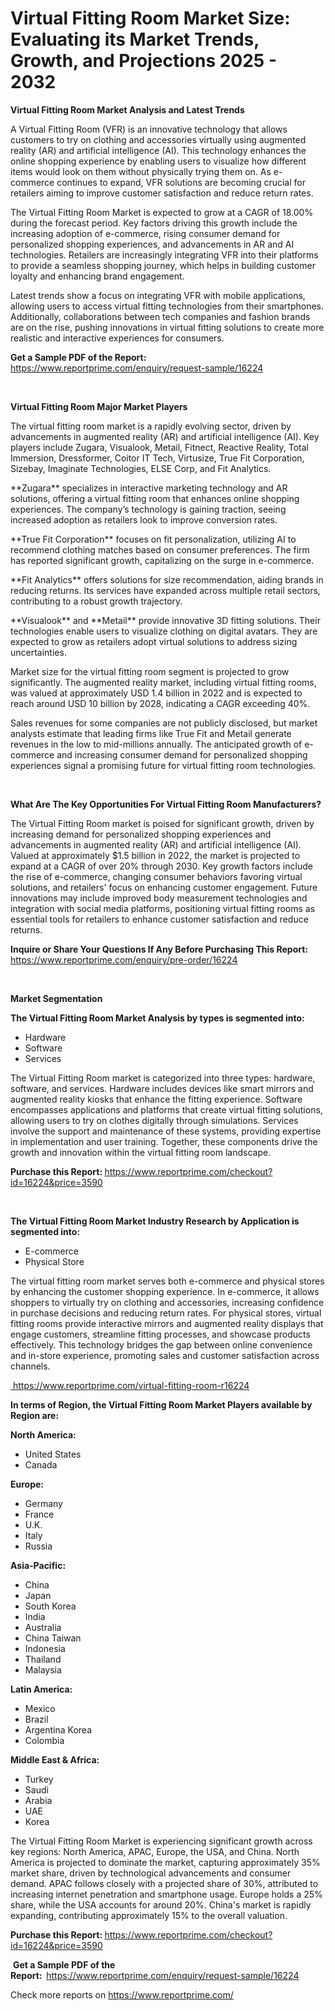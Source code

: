 <p><h1>Virtual Fitting Room Market Size: Evaluating its Market Trends, Growth, and Projections 2025 - 2032</h1></p><p><strong>Virtual Fitting Room Market Analysis and Latest Trends</strong></p>
<p><p>A Virtual Fitting Room (VFR) is an innovative technology that allows customers to try on clothing and accessories virtually using augmented reality (AR) and artificial intelligence (AI). This technology enhances the online shopping experience by enabling users to visualize how different items would look on them without physically trying them on. As e-commerce continues to expand, VFR solutions are becoming crucial for retailers aiming to improve customer satisfaction and reduce return rates.</p><p>The Virtual Fitting Room Market is expected to grow at a CAGR of 18.00% during the forecast period. Key factors driving this growth include the increasing adoption of e-commerce, rising consumer demand for personalized shopping experiences, and advancements in AR and AI technologies. Retailers are increasingly integrating VFR into their platforms to provide a seamless shopping journey, which helps in building customer loyalty and enhancing brand engagement.</p><p>Latest trends show a focus on integrating VFR with mobile applications, allowing users to access virtual fitting technologies from their smartphones. Additionally, collaborations between tech companies and fashion brands are on the rise, pushing innovations in virtual fitting solutions to create more realistic and interactive experiences for consumers.</p></p>
<p><strong>Get a Sample PDF of the Report:&nbsp;</strong> <a href="https://www.reportprime.com/enquiry/request-sample/16224?utm_campaign=3458&utm_medium=2&utm_source=Github&utm_content=ia&utm_term=20032025&utm_id=virtual-fitting-room">https://www.reportprime.com/enquiry/request-sample/16224</a></p>
<p>&nbsp;</p>
<p><strong>Virtual Fitting Room Major Market Players</strong></p>
<p><p>The virtual fitting room market is a rapidly evolving sector, driven by advancements in augmented reality (AR) and artificial intelligence (AI). Key players include Zugara, Visualook, Metail, Fitnect, Reactive Reality, Total Immersion, Dressformer, Coitor IT Tech, Virtusize, True Fit Corporation, Sizebay, Imaginate Technologies, ELSE Corp, and Fit Analytics.</p><p>**Zugara** specializes in interactive marketing technology and AR solutions, offering a virtual fitting room that enhances online shopping experiences. The company’s technology is gaining traction, seeing increased adoption as retailers look to improve conversion rates.</p><p>**True Fit Corporation** focuses on fit personalization, utilizing AI to recommend clothing matches based on consumer preferences. The firm has reported significant growth, capitalizing on the surge in e-commerce.</p><p>**Fit Analytics** offers solutions for size recommendation, aiding brands in reducing returns. Its services have expanded across multiple retail sectors, contributing to a robust growth trajectory. </p><p>**Visualook** and **Metail** provide innovative 3D fitting solutions. Their technologies enable users to visualize clothing on digital avatars. They are expected to grow as retailers adopt virtual solutions to address sizing uncertainties.</p><p>Market size for the virtual fitting room segment is projected to grow significantly. The augmented reality market, including virtual fitting rooms, was valued at approximately USD 1.4 billion in 2022 and is expected to reach around USD 10 billion by 2028, indicating a CAGR exceeding 40%.</p><p>Sales revenues for some companies are not publicly disclosed, but market analysts estimate that leading firms like True Fit and Metail generate revenues in the low to mid-millions annually. The anticipated growth of e-commerce and increasing consumer demand for personalized shopping experiences signal a promising future for virtual fitting room technologies.</p></p>
<p>&nbsp;</p>
<p><strong>What Are The Key Opportunities For Virtual Fitting Room Manufacturers?</strong></p>
<p><p>The Virtual Fitting Room market is poised for significant growth, driven by increasing demand for personalized shopping experiences and advancements in augmented reality (AR) and artificial intelligence (AI). Valued at approximately $1.5 billion in 2022, the market is projected to expand at a CAGR of over 20% through 2030. Key growth factors include the rise of e-commerce, changing consumer behaviors favoring virtual solutions, and retailers' focus on enhancing customer engagement. Future innovations may include improved body measurement technologies and integration with social media platforms, positioning virtual fitting rooms as essential tools for retailers to enhance customer satisfaction and reduce returns.</p></p>
<p><strong>Inquire or Share Your Questions If Any Before Purchasing This Report:</strong> <a href="https://www.reportprime.com/enquiry/pre-order/16224?utm_campaign=3458&utm_medium=2&utm_source=Github&utm_content=ia&utm_term=20032025&utm_id=virtual-fitting-room">https://www.reportprime.com/enquiry/pre-order/16224</a></p>
<p>&nbsp;</p>
<p><strong>Market Segmentation</strong></p>
<p><strong>The Virtual Fitting Room Market Analysis by types is segmented into:</strong></p>
<p><ul><li>Hardware</li><li>Software</li><li>Services</li></ul></p>
<p><p>The Virtual Fitting Room market is categorized into three types: hardware, software, and services. Hardware includes devices like smart mirrors and augmented reality kiosks that enhance the fitting experience. Software encompasses applications and platforms that create virtual fitting solutions, allowing users to try on clothes digitally through simulations. Services involve the support and maintenance of these systems, providing expertise in implementation and user training. Together, these components drive the growth and innovation within the virtual fitting room landscape.</p></p>
<p><strong>Purchase this Report:&nbsp;</strong><a href="https://www.reportprime.com/checkout?id=16224&price=3590&utm_campaign=3458&utm_medium=2&utm_source=Github&utm_content=ia&utm_term=20032025&utm_id=virtual-fitting-room">https://www.reportprime.com/checkout?id=16224&price=3590</a></p>
<p>&nbsp;</p>
<p><strong>The Virtual Fitting Room Market Industry Research by Application is segmented into:</strong></p>
<p><ul><li>E-commerce</li><li>Physical Store</li></ul></p>
<p><p>The virtual fitting room market serves both e-commerce and physical stores by enhancing the customer shopping experience. In e-commerce, it allows shoppers to virtually try on clothing and accessories, increasing confidence in purchase decisions and reducing return rates. For physical stores, virtual fitting rooms provide interactive mirrors and augmented reality displays that engage customers, streamline fitting processes, and showcase products effectively. This technology bridges the gap between online convenience and in-store experience, promoting sales and customer satisfaction across channels.</p></p>
<p><a href="https://www.reportprime.com/virtual-fitting-room-r16224?utm_campaign=3458&utm_medium=2&utm_source=Github&utm_content=ia&utm_term=20032025&utm_id=virtual-fitting-room">&nbsp;https://www.reportprime.com/virtual-fitting-room-r16224</a></p>
<p><strong>In terms of Region, the Virtual Fitting Room Market Players available by Region are:</strong></p>
<p>
    <p> <strong> North America: </strong>
        <ul>
            <li>United States</li>
            <li>Canada</li>
        </ul>
        </p> 
    <p> <strong> Europe: </strong>
        <ul>
            <li>Germany</li>
            <li>France</li>
            <li>U.K.</li>
            <li>Italy</li>
            <li>Russia</li>
        </ul>
        </p> 
    <p> <strong> Asia-Pacific: </strong>
        <ul>
            <li>China</li>
            <li>Japan</li>
            <li>South Korea</li>
            <li>India</li>
            <li>Australia</li>
            <li>China Taiwan</li>
            <li>Indonesia</li>
            <li>Thailand</li>
            <li>Malaysia</li>
        </ul>
        </p> 
    <p> <strong> Latin America: </strong>
        <ul>
            <li>Mexico</li>
            <li>Brazil</li>
            <li>Argentina Korea</li>
            <li>Colombia</li>
        </ul>
        </p> 
    <p> <strong> Middle East & Africa: </strong>
        <ul>
            <li>Turkey</li>
            <li>Saudi</li>
            <li>Arabia</li>
            <li>UAE</li>
            <li>Korea</li>
        </ul>
    </p>
    </p>
<p><p>The Virtual Fitting Room Market is experiencing significant growth across key regions: North America, APAC, Europe, the USA, and China. North America is projected to dominate the market, capturing approximately 35% market share, driven by technological advancements and consumer demand. APAC follows closely with a projected share of 30%, attributed to increasing internet penetration and smartphone usage. Europe holds a 25% share, while the USA accounts for around 20%. China's market is rapidly expanding, contributing approximately 15% to the overall valuation.</p></p>
<p><strong>Purchase this Report: </strong><a href="https://www.reportprime.com/checkout?id=16224&price=3590&utm_campaign=3458&utm_medium=2&utm_source=Github&utm_content=ia&utm_term=20032025&utm_id=virtual-fitting-room">https://www.reportprime.com/checkout?id=16224&price=3590</a></p>
<p>&nbsp;<strong>Get a Sample PDF of the Report:&nbsp;&nbsp;</strong><a href="https://www.reportprime.com/enquiry/request-sample/16224?utm_campaign=3458&utm_medium=2&utm_source=Github&utm_content=ia&utm_term=20032025&utm_id=virtual-fitting-room">https://www.reportprime.com/enquiry/request-sample/16224</a></p>
<p><strong></strong></p>
<p>Check more reports on <a href="https://www.reportprime.com/?utm_campaign=3458&utm_medium=2&utm_source=Github&utm_content=ia&utm_term=20032025&utm_id=virtual-fitting-room">https://www.reportprime.com/</a></p>